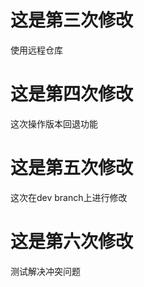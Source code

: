 <!--
 * @Author: 郭羽
 * @Date: 2020-07-14 14:22:51
 * @FilePath: \githublianxi\HowToUseGit\2.md
--> 
# 这是第三次修改
使用远程仓库
# 这是第四次修改
这次操作版本回退功能
# 这是第五次修改
这次在dev branch上进行修改
# 这是第六次修改
测试解决冲突问题